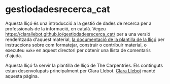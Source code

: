 gestiodadesrecerca_cat
==========

Aquesta lliçó és una introducció a la gestió de dades de recerca
per a professionals de la informació, en català. 
Vegeu <https://clarallebot.github.io/gestiodadesrecerca_cat/> per a una 
versió renderitzada d'aquest material, 
[la documentació de la plantilla de la lliçó](https://carpentries.github.io/lesson-example/)
per instruccions sobre com formatejar, construir o contribuir material,
o executeu `make` en aquest directori per obtenir una llista de comentaris d'ajuda. 

Aquesta lliçó fa servir la plantilla de lliçó de The Carpentries. 
Els continguts estan desenvolupats principalment per Clara Llebot. 
[Clara Llebot](https://library.oregonstate.edu/staff/llebotlc) manté aquesta pàgina.  

